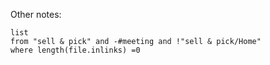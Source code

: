 
Other notes:
```dataview
list
from "sell & pick" and -#meeting and !"sell & pick/Home"
where length(file.inlinks) =0
```
